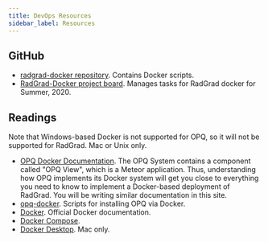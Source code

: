 ```yaml
---
title: DevOps Resources
sidebar_label: Resources
---
```


## GitHub

  * [radgrad-docker repository](https://github.com/radgrad/radgrad-docker). Contains Docker scripts.
  * [RadGrad-Docker project board](https://github.com/radgrad/radgrad-docker/projects/1). Manages tasks for RadGrad docker for Summer, 2020.

## Readings

Note that Windows-based Docker is not supported for OPQ, so it will not be supported for RadGrad. Mac or Unix only.

  * [OPQ Docker Documentation](https://openpowerquality.org/docs/cloud-docker.html). The OPQ System contains a component called "OPQ View", which is a Meteor application.  Thus, understanding how OPQ implements its Docker system will get you close to everything you need to know to implement a Docker-based deployment of RadGrad.  You will be writing similar documentation in this site.
  * [opq-docker](https://github.com/openpowerquality/opq-docker). Scripts for installing OPQ via Docker.
  * [Docker](https://docs.docker.com/get-docker/). Official Docker documentation.
  * [Docker Compose](https://docs.docker.com/compose/install/).
  * [Docker Desktop](https://www.docker.com/products/docker-desktop). Mac only.


